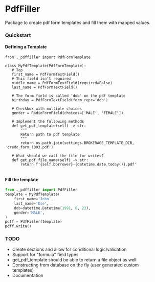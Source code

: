 # PdfFiller
Package to create pdf form templates and fill them with mapped values.
 
### Quickstart
#### Defining a Template
 ```
from ._pdffiller import PdfFormTemplate

class MyPdfTemplate(PdfFormTemplate):
    # Top
    first_name = PdfFormTextField()
    # This field isn't required
    middle_name = PdfFormTextField(required=False)
    last_name = PdfFormTextField()
    
    # The form field is called 'dob' on the pdf template 
    birthday = PdfFormTextField(form_repr='dob')
    
    # Checkbox with multiple choices
    gender = RadioFormField(choices=['MALE', 'FEMALE'])

    # Implement the following methods
    def get_pdf_template(self) -> str:
        """
        Return path to pdf template
        """
        return os.path.join(settings.BROKERAGE_TEMPLATE_DIR, 'credo_form_1003.pdf')
    
    # What should we call the file for writes?
    def get_pdf_file_name(self) -> str:
        return f'{self.borrower}-{datetime.date.today()}.pdf'


```
#### Fill the template
``` python
from ._pdffiller import PdfFiller
template = MyPdfTemplate(
    first_name='John',
    last_name='Doe',
    dob=datetime.Datetime(1991, 8, 23),
    gender='MALE',
)
pdff = PdfFiller(template)
pdff.write()
```

### TODO
- Create sections and allow for conditional logic/validation
- Support for "formula" field types
- get_pdf_template should be able to return a file object as well
- Constructing from database on the fly (user generated custom templates)
- Documentation